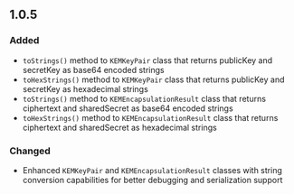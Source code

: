 ## 1.0.5

### Added
- `toStrings()` method to `KEMKeyPair` class that returns publicKey and secretKey as base64 encoded strings
- `toHexStrings()` method to `KEMKeyPair` class that returns publicKey and secretKey as hexadecimal strings
- `toStrings()` method to `KEMEncapsulationResult` class that returns ciphertext and sharedSecret as base64 encoded strings
- `toHexStrings()` method to `KEMEncapsulationResult` class that returns ciphertext and sharedSecret as hexadecimal strings

### Changed
- Enhanced `KEMKeyPair` and `KEMEncapsulationResult` classes with string conversion capabilities for better debugging and serialization support